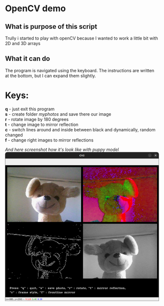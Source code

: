 # OpenCV demo

## What is purpose of this script
Trully i started to play with openCV because I wanted to work a little bit with 2D and 3D arrays

## What it can do
The program is navigated using the keyboard. The instructions are written at the bottom, but I can expand them slightly.
# Keys:
**q** - just exit this program \
**s** - create folder _myphotos_ and save there our image \
**r** - rotate image by 180 degrees \
**t** - change image to mirror reflection \
**c** - switch lines around and inside between black and dynamically, random changed \
**f** - change right images to mirror reflections 

_And here screenshot how it's look like with puppy model_
![puppy model](./opencv-savingimages1.png)
